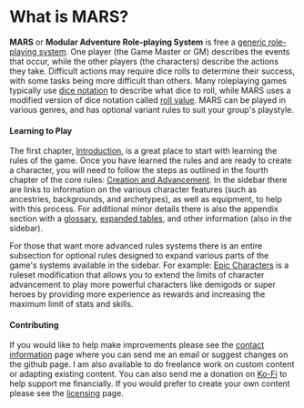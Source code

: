 # What is MARS?

**MARS** or **Modular Adventure Role-playing System** is free a [generic role-playing system](https://en.wikipedia.org/wiki/Generic_role-playing_game_system). One player (the Game Master or GM) describes the events that occur, while the other players (the characters) describe the actions they take. Difficult actions may require dice rolls to determine their success, with some tasks being more difficult than others. Many roleplaying games typically use [dice notation](https://en.wikipedia.org/wiki/Dice_notation) to describe what dice to roll, while MARS uses a modified version of dice notation called [roll value](/Core_Rules/Introduction#roll-value). MARS can be played in various genres, and has optional variant rules to suit your group's playstyle.

#### Learning to Play

The first chapter, [Introduction](/Core_Rules/Introduction), is a great place to start with learning the rules of the game. Once you have learned the rules and are ready to create a character, you will need to follow the steps as outlined in the fourth chapter of the core rules: [Creation and Advancement](/Core_Rules/Creation_and_Advancement). In the sidebar there are links to information on the various character features (such as ancestries, backgrounds, and archetypes), as well as equipment, to help with this process. For additional minor details there is also the appendix section with a [glossary](/Appendix/Glossary), [expanded tables](Appendix/Expanded_Tables),<!-- a [changelog](/Appendix/Changelog),--> and other information (also in the sidebar).

For those that want more advanced rules systems there is an entire subsection for optional rules designed to expand various parts of the game's systems available in the sidebar. For example: [Epic Characters](/Extended_Systems/Epic_Characters) is a ruleset modification that allows you to extend the limits of character advancement to play more powerful characters like demigods or super heroes by providing more experience as rewards and increasing the maximum limit of stats and skills.

#### Contributing

If you would like to help make improvements please see the [contact information](/Contact_Info) page where you can send me an email or suggest changes on the github page. I am also available to do freelance work on custom content or adapting existing content. You can also send me a donation on [Ko-Fi](https://ko-fi.com/lkodinsson) to help support me financially. If you would prefer to create your own content please see the [licensing](/License) page.<!-- For existing works created by the community check out [this](/Community) page.-->
